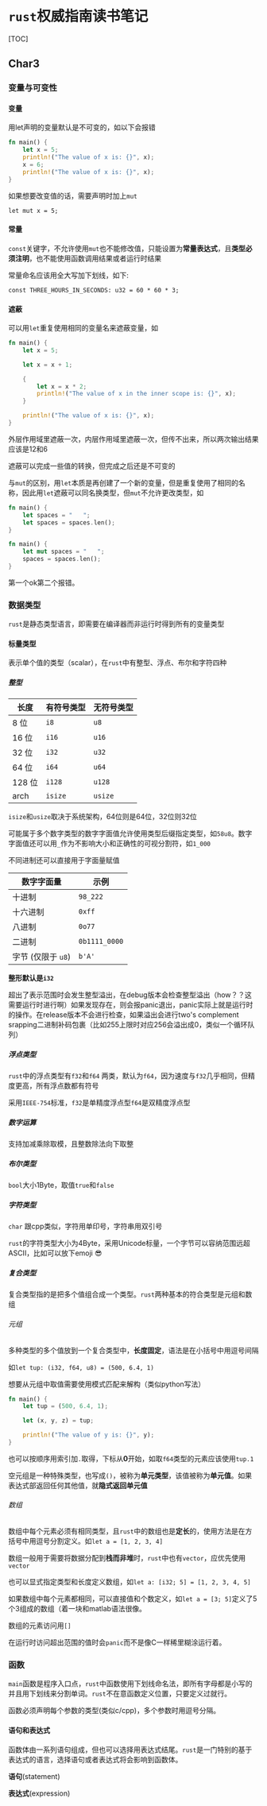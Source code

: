 # `rust`权威指南读书笔记

[TOC]

## Char3

### 变量与可变性

#### 变量

用let声明的变量默认是不可变的，如以下会报错

```rust
fn main() {
    let x = 5;
    println!("The value of x is: {}", x);
    x = 6;
    println!("The value of x is: {}", x);
}
```

如果想要改变值的话，需要声明时加上`mut`

`let mut x = 5;`

#### 常量

`const`关键字，不允许使用`mut`也不能修改值，只能设置为**常量表达式**，且**类型必须注明**，也不能使用函数调用结果或者运行时结果

常量命名应该用全大写加下划线，如下:

`const THREE_HOURS_IN_SECONDS: u32 = 60 * 60 * 3;`

#### 遮蔽

可以用`let`重复使用相同的变量名来遮蔽变量，如

```rust
fn main() {
    let x = 5;

    let x = x + 1;

    {
        let x = x * 2;
        println!("The value of x in the inner scope is: {}", x);
    }

    println!("The value of x is: {}", x);
}
```

外层作用域里遮蔽一次，内层作用域里遮蔽一次，但传不出来，所以两次输出结果应该是12和6

遮蔽可以完成一些值的转换，但完成之后还是不可变的

与`mut`的区别，用`let`本质是再创建了一个新的变量，但是重复使用了相同的名称，因此用`let`遮蔽可以同名换类型，但`mut`不允许更改类型，如

```rust
fn main() {
    let spaces = "   ";
    let spaces = spaces.len();
}
```

```rust
fn main() {
    let mut spaces = "   ";
    spaces = spaces.len();
}
```

第一个ok第二个报错。

### 数据类型

`rust`是静态类型语言，即需要在编译器而非运行时得到所有的变量类型

#### 标量类型

表示单个值的类型（scalar），在`rust`中有整型、浮点、布尔和字符四种

 ##### 整型

| 长度   | 有符号类型 | 无符号类型 |
| ------ | ---------- | ---------- |
| 8 位   | `i8`       | `u8`       |
| 16 位  | `i16`      | `u16`      |
| 32 位  | `i32`      | `u32`      |
| 64 位  | `i64`      | `u64`      |
| 128 位 | `i128`     | `u128`     |
| arch   | `isize`    | `usize`    |

`isize`和`usize`取决于系统架构，64位则是64位，32位则32位

可能属于多个数字类型的数字字面值允许使用类型后缀指定类型，如`58u8`。数字字面值还可以用`_`作为不影响大小和正确性的可视分割符，如`1_000`

不同进制还可以直接用于字面量赋值

| 数字字面量         | 示例          |
| ------------------ | ------------- |
| 十进制             | `98_222`      |
| 十六进制           | `0xff`        |
| 八进制             | `0o77`        |
| 二进制             | `0b1111_0000` |
| 字节 (仅限于 `u8`) | `b'A'`        |

**整形默认是`i32`**

超出了表示范围时会发生整型溢出，在debug版本会检查整型溢出（how？？这需要运行时进行啊）如果发现存在，则会报panic退出，panic实际上就是运行时的操作。在release版本不会进行检查，如果溢出会进行two's complement srapping二进制补码包裹（比如255上限时对应256会溢出成0，类似一个循环队列）

##### 浮点类型

`rust`中的浮点类型有`f32`和`f64` 两类，默认为`f64`，因为速度与`f32`几乎相同，但精度更高，所有浮点数都有符号

采用`IEEE-754`标准，`f32`是单精度浮点型`f64`是双精度浮点型

##### 数字运算

支持加减乘除取模，且整数除法向下取整

##### 布尔类型

`bool`大小1Byte，取值`true`和`false`

##### 字符类型

`char`  跟cpp类似，字符用单印号，字符串用双引号

`rust`的字符类型大小为4Byte，采用Unicode标量，一个字节可以容纳范围远超ASCII，比如可以放下emoji 😎

##### 复合类型

复合类型指的是把多个值组合成一个类型。`rust`两种基本的符合类型是元组和数组

###### 元组

多种类型的多个值放到一个复合类型中，**长度固定**，语法是在小括号中用逗号间隔

如`let tup: (i32, f64, u8) = (500, 6.4, 1)`

想要从元组中取值需要使用模式匹配来解构（类似python写法）

```rust
fn main() {
    let tup = (500, 6.4, 1);

    let (x, y, z) = tup;

    println!("The value of y is: {}", y);
}
```

也可以按顺序用索引加`.`取得，下标从**0**开始，如取`f64`类型的元素应该使用`tup.1`

空元组是一种特殊类型，也写成`()`，被称为**单元类型**，该值被称为**单元值**。如果表达式部返回任何其他值，就**隐式返回单元值**



###### 数组

数组中每个元素必须有相同类型，且`rust`中的数组也是**定长**的，使用方法是在方括号中用逗号分割定义。如`let a = [1, 2, 3, 4]`

数组一般用于需要将数据分配到**栈而非堆**时，`rust`中也有`vector`，应优先使用`vector`

也可以显式指定类型和长度定义数组，如`let a: [i32; 5] = [1, 2, 3, 4, 5]`

如果数组中每个元素都相同，可以直接值和个数定义，如`let a = [3; 5]`定义了5个3组成的数组（着一块和matlab语法很像。

数组的元素访问用`[]`

在运行时访问超出范围的值时会`panic`而不是像C一样稀里糊涂运行着。



### 函数

`main`函数是程序入口点，`rust`中函数使用下划线命名法，即所有字母都是小写的并且用下划线来分割单词。`rust`不在意函数定义位置，只要定义过就行。

函数必须声明每个参数的类型(类似c/cpp)，多个参数时用逗号分隔。

#### 语句和表达式

函数体由一系列语句组成，但也可以选择用表达式结尾。`rust`是一门特别的基于表达式的语言，选择语句或者表达式将会影响到函数体。

**语句**(statement)

**表达式**(expression)
